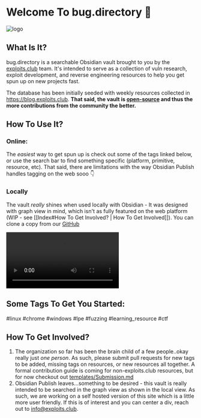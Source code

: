 # Welcome To bug.directory 🐛
![logo](https://raw.githubusercontent.com/exploits-club/bug.directory/main/bug.directory_logo.png)

## What Is It?
bug.directory is a searchable Obsidian vault brought to you by the [exploits.club](https://exploits.club) team. It's intended to serve as a collection of vuln research, exploit development, and reverse engineering resources to help you get spun up on new projects fast. 

The database has been initially seeded with weekly resources collected in https://blog.exploits.club. **That said, the vault is [open-source](https://github.com/exploits-club/bug.directory) and thus the more contributions from the community the better.**

## How To Use It?

### Online:
The *easiest* way to get spun up is check out some of the tags linked below, or use the search bar to find something specific (platform, primitive, resource, etc). That said, there are limitations with the way Obsidian Publish handles tagging on the web sooo 👇
### Locally
The vault *really* shines when used locally with Obsidian - It was designed with graph view in mind, which isn't as fully featured on the web platform (WIP - see [[Index#How To Get Involved? | How To Get Involved]]). You can clone a copy from our [GitHub](https://github.com/exploits-club/bug.directory)

![video](https://github.com/exploits-club/bug.directory/local_demo.mp4)
## Some Tags To Get You Started:
#linux #chrome #windows #lpe #fuzzing #learning_resource #ctf
## How To Get Involved?
1. The organization so far has been the brain child of a few people..okay really just *one person*. As such, please submit pull requests for new tags to be added, missing tags on resources, or new resources all together. A formal contribution guide is coming for non-exploits.club resources, but for now checkout out [templates/Submission.md](https://github.com/exploits-club/bug.directory/blob/main/templates/Submission.md)
2. Obsidian Publish leaves...something to be desired - this vault is really intended to be searched in the graph view as shown in the local view. As such, we are working on a self hosted version of this site which is a little more user friendly. If this is of interest and you can center a div, reach out to info@exploits.club.



